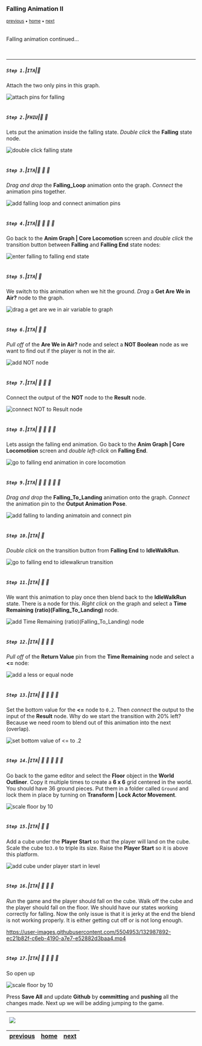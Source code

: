 <img src="https://via.placeholder.com/1000x4/45D7CA/45D7CA" alt="drawing" height="4px"/>

### Falling Animation II

<sub>[previous](../falling/README.md#user-content-falling-animation) • [home](../README.md#user-content-ue4-animations) • [next](../jumping/README.md#user-content-jumping-animation)</sub>

<img src="https://via.placeholder.com/1000x4/45D7CA/45D7CA" alt="drawing" height="4px"/>

Falling animation continued...

<br>

---


##### `Step 1.`\|`ITA`|:small_blue_diamond:

Attach the two only pins in this graph.

![attach pins for falling](images/AttachPinsForFalling.jpg)

<img src="https://via.placeholder.com/500x2/45D7CA/45D7CA" alt="drawing" height="2px" alt = ""/>

##### `Step 2.`\|`FHIU`|:small_blue_diamond: :small_blue_diamond: 

Lets put the animation inside the falling state. *Double click* the **Falling** state node.

![double click falling state](images/DoubleClickFallingState.jpg)

<img src="https://via.placeholder.com/500x2/45D7CA/45D7CA" alt="drawing" height="2px" alt = ""/>

##### `Step 3.`\|`ITA`|:small_blue_diamond: :small_blue_diamond: :small_blue_diamond:

*Drag and drop* the **Falling_Loop** animation onto the graph. *Connect* the animation pins together.

![add falling loop and connect animation pins](images/PlayFallingLoopAnim.jpg)

<img src="https://via.placeholder.com/500x2/45D7CA/45D7CA" alt="drawing" height="2px" alt = ""/>

##### `Step 4.`\|`ITA`|:small_blue_diamond: :small_blue_diamond: :small_blue_diamond: :small_blue_diamond:

Go back to the **Anim Graph | Core Locomotion** screen and *double click* the transition button between **Falling** and **Falling End** state nodes:

![enter falling to falling end state](images/FallingToFallingEndTransition.jpg)

<img src="https://via.placeholder.com/500x2/45D7CA/45D7CA" alt="drawing" height="2px" alt = ""/>

##### `Step 5.`\|`ITA`| :small_orange_diamond:

We switch to this animation when we hit the ground. *Drag* a **Get Are We in Air?** node to the graph.

![drag a get are we in air variable to graph](images/GetAreWeInAirNOT.jpg)

<img src="https://via.placeholder.com/500x2/45D7CA/45D7CA" alt="drawing" height="2px" alt = ""/>

##### `Step 6.`\|`ITA`| :small_orange_diamond: :small_blue_diamond:

*Pull off* of the **Are We in Air?** node and select a **NOT Boolean** node as we want to find out if the player is not in the air.

![add NOT node](images/PullOffNOTBool.jpg)

<img src="https://via.placeholder.com/500x2/45D7CA/45D7CA" alt="drawing" height="2px" alt = ""/>

##### `Step 7.`\|`ITA`| :small_orange_diamond: :small_blue_diamond: :small_blue_diamond:

Connect the output of the **NOT** node to the **Result** node.

![connect NOT to Result node](images/ConnectNotToEnterTransition.jpg)

<img src="https://via.placeholder.com/500x2/45D7CA/45D7CA" alt="drawing" height="2px" alt = ""/>

##### `Step 8.`\|`ITA`| :small_orange_diamond: :small_blue_diamond: :small_blue_diamond: :small_blue_diamond:

Lets assign the falling end animation. Go back to the **Anim Graph | Core Locomotiion** screen and *double left-click* on **Falling End**.

![go to falling end animation in core locomotion](images/DoubleClickFallingEnd.jpg)

<img src="https://via.placeholder.com/500x2/45D7CA/45D7CA" alt="drawing" height="2px" alt = ""/>

##### `Step 9.`\|`ITA`| :small_orange_diamond: :small_blue_diamond: :small_blue_diamond: :small_blue_diamond: :small_blue_diamond:

*Drag and drop* the **Falling_To_Landing** animation onto the graph. *Connect* the animation pin to the **Output Animation Pose**.

![add falling to landing animatoin and connect pin](images/FallingToLandingConnectAnim.jpg)

<img src="https://via.placeholder.com/500x2/45D7CA/45D7CA" alt="drawing" height="2px" alt = ""/>

##### `Step 10.`\|`ITA`| :large_blue_diamond:

*Double click* on the transition button from **Falling End** to **IdleWalkRun**.

![go to falling end to idlewalkrun transition](images/DoubleClickTransitionToEnd.jpg)

<img src="https://via.placeholder.com/500x2/45D7CA/45D7CA" alt="drawing" height="2px" alt = ""/>

##### `Step 11.`\|`ITA`| :large_blue_diamond: :small_blue_diamond: 

We want this animation to play once then blend back to the **IdleWalkRun** state. There is a node for this. *Right click* on the graph and select a **Time Remaining (ratio)(Falling_To_Landing)** node.

![add Time Remaining (ratio)(Falling_To_Landing) node](images/TimeRemainingRatioFallEnd.jpg)

<img src="https://via.placeholder.com/500x2/45D7CA/45D7CA" alt="drawing" height="2px" alt = ""/>


##### `Step 12.`\|`ITA`| :large_blue_diamond: :small_blue_diamond: :small_blue_diamond: 

*Pull off* of the **Return Value** pin from the **Time Remaining** node and select a **<=** node:

![add a less or equal node](images/LessEqualTimeRemaining.jpg)

<img src="https://via.placeholder.com/500x2/45D7CA/45D7CA" alt="drawing" height="2px" alt = ""/>

##### `Step 13.`\|`ITA`| :large_blue_diamond: :small_blue_diamond: :small_blue_diamond:  :small_blue_diamond: 

Set the bottom value for the **<=** node to `0.2`. Then *connect* the output to the input of the **Result** node. Why do we start the transition with 20% left?  Because we need room to blend out of this animation into the next (overlap).

![set bottom value of <= to .2](images/LessThanPointSevenFive.png)

<img src="https://via.placeholder.com/500x2/45D7CA/45D7CA" alt="drawing" height="2px" alt = ""/>

##### `Step 14.`\|`ITA`| :large_blue_diamond: :small_blue_diamond: :small_blue_diamond: :small_blue_diamond:  :small_blue_diamond: 

Go back to the game editor and select the **Floor** object in the **World Outliner**. Copy it multiple times to create a **6 x 6** grid centered in the world.  You should have 36 ground pieces.  Put them in a folder called `Ground` and lock them in place by turning on **Transform | Lock Actor Movement**.

![scale floor by 10](images/MakeFloorBigger.png)

<img src="https://via.placeholder.com/500x2/45D7CA/45D7CA" alt="drawing" height="2px" alt = ""/>

##### `Step 15.`\|`ITA`| :large_blue_diamond: :small_orange_diamond: 

Add a cube under the **Player Start** so that the player will land on the cube. Scale the cube to`3.0` to triple its size. Raise the **Player Start** so it is above this platform.

![add cube under player start in level](images/AddCubeUnderPlayerStart.jpg)

<img src="https://via.placeholder.com/500x2/45D7CA/45D7CA" alt="drawing" height="2px" alt = ""/>

##### `Step 16.`\|`ITA`| :large_blue_diamond: :small_orange_diamond:   :small_blue_diamond: 

*Run* the game and the player should fall on the cube. Walk off the cube and the player should fall on the floor. We should have our states working correctly for falling. Now the only issue is that it is jerky at the end the blend is not working properly.  It is either getting cut off or is not long enough.

https://user-images.githubusercontent.com/5504953/132987892-ec21b82f-c6eb-4190-a7e7-e52882d3baa4.mp4


<img src="https://via.placeholder.com/500x2/45D7CA/45D7CA" alt="drawing" height="2px" alt = ""/>

##### `Step 17.`\|`ITA`| :large_blue_diamond: :small_orange_diamond:   :small_blue_diamond: :small_blue_diamond: 

So open up 

![scale floor by 10](images/FallingToLanding.png)





Press **Save All** and update **Github** by **committing** and **pushing** all the changes made. Next up we will be adding jumping to the game.
___


<img src="https://via.placeholder.com/1000x4/dba81a/dba81a" alt="drawing" height="4px" alt = ""/>

<img src="https://via.placeholder.com/1000x100/45D7CA/000000/?text=Next Up - Jumping Animation">

<img src="https://via.placeholder.com/1000x4/dba81a/dba81a" alt="drawing" height="4px" alt = ""/>

| [previous](../falling/README.md#user-content-falling-animation)| [home](../README.md#user-content-ue4-animations) | [next](../jumping/README.md#user-content-jumping-animation)|
|---|---|---|
